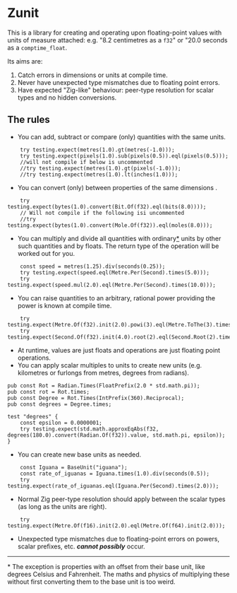 # Zunit

This is a library for creating and operating upon floating-point values with units of measure attached: e.g. "8.2 centimetres as a `f32`" or "20.0 seconds as a `comptime_float`.

Its aims are: 
1. Catch errors in dimensions or units at compile time.
2. Never have unexpected type mismatches due to floating point errors.
3. Have expected "Zig-like" behaviour: peer-type resolution for scalar types and no hidden conversions. 

## The rules

- You can add, subtract or compare (only) quantities with the same units.
```zig
    try testing.expect(metres(1.0).gt(metres(-1.0)));
    try testing.expect(pixels(1.0).sub(pixels(0.5)).eql(pixels(0.5)));
    //will not compile if below is uncommented
    //try testing.expect(metres(1.0).gt(pixels(-1.0)));
    //try testing.expect(metres(1.0).lt(inches(1.0))); 
```
- You can convert (only) between properties of the same dimensions .
```zig
    try testing.expect(bytes(1.0).convert(Bit.Of(f32).eql(bits(8.0)))); 
    // Will not compile if the following isi uncommented
    //try testing.expect(bytes(1.0).convert(Mole.Of(f32)).eql(moles(8.0))); 
```
- You can multiply and divide all quantities with ordinary[*](#ordinary_explanation) units by other such quantities and by floats. The return type of the operation will be worked out for you.
```zig   
    const speed = metres(1.25).div(seconds(0.25));
    try testing.expect(speed.eql(Metre.Per(Second).times(5.0)));
    try testing.expect(speed.mul(2.0).eql(Metre.Per(Second).times(10.0)));
```
- You can raise quantities to an arbitrary, rational power providing the power is known at compile time.
```zig
    try testing.expect(Metre.Of(f32).init(2.0).powi(3).eql(Metre.ToThe(3).times(8.0)));
    try testing.expect(Second.Of(f32).init(4.0).root(2).eql(Second.Root(2).times(2.0)));
```
- At runtime, values are just floats and operations are just floating point operations.
- You can apply scalar multiples to units to create new units (e.g. kilometres or furlongs from metres, degrees from radians).
```zig
pub const Rot = Radian.Times(FloatPrefix(2.0 * std.math.pi));
pub const rot = Rot.times;
pub const Degree = Rot.Times(IntPrefix(360).Reciprocal);
pub const degrees = Degree.times;

test "degrees" {
    const epsilon = 0.0000001;
    try testing.expect(std.math.approxEqAbs(f32, degrees(180.0).convert(Radian.Of(f32)).value, std.math.pi, epsilon));
}
```
- You can create new base units as needed. 
```zig
    const Iguana = BaseUnit("iguana");
    const rate_of_iguanas = Iguana.times(1.0).div(seconds(0.5));
    try testing.expect(rate_of_iguanas.eql(Iguana.Per(Second).times(2.0)));
```
- Normal Zig peer-type resolution should apply between the scalar types (as long as the units are right).  
```zig   
    try testing.expect(Metre.Of(f16).init(2.0).eql(Metre.Of(f64).init(2.0)));
```
- Unexpected type mismatches due to floating-point errors on powers, scalar prefixes, etc. ***cannot possibly*** occur. 

----------------
<a name="ordinary_explanation">*</a> The exception is properties with an offset from their base unit, like degrees Celsius and Fahrenheit. The maths and physics of multiplying these without first converting them to the base unit is too weird. 